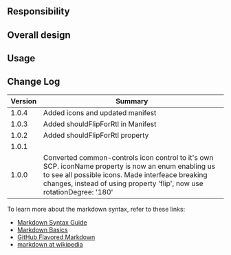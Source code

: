 # <Your project name>
## Responsibility

## Overall design

## Usage

## Change Log
| Version | Summary |
| ---- | ----- |
| 1.0.4 | Added icons and updated manifest |
| 1.0.3 | Added shouldFlipForRtl in Manifest |
| 1.0.2 | Added shouldFlipForRtl property |
| 1.0.1 | |
| 1.0.0 | Converted common-controls icon control to it's own SCP. iconName property is now an enum enabling us to see all possible icons. Made interfeace breaking changes, instead of using property 'flip', now use rotationDegree: '180' |


To learn more about the markdown syntax, refer to these links:

- [Markdown Syntax Guide](http://daringfireball.net/projects/markdown/syntax)
- [Markdown Basics](http://daringfireball.net/projects/markdown/basics)
- [GitHub Flavored Markdown](http://github.github.com/github-flavored-markdown/) 
- [markdown at wikipedia](https://secure.wikimedia.org/wikipedia/en/wiki/Markdown)
